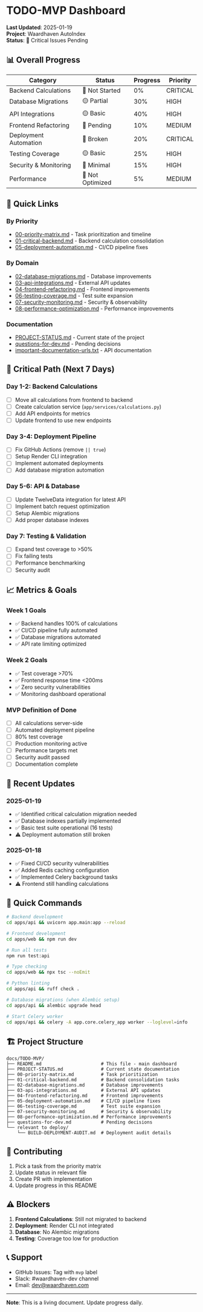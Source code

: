 # TODO-MVP Dashboard

**Last Updated**: 2025-01-19  
**Project**: Waardhaven AutoIndex  
**Status**: 🔴 Critical Issues Pending

## 📊 Overall Progress

| Category | Status | Progress | Priority |
|----------|--------|----------|----------|
| Backend Calculations | 🔴 Not Started | 0% | CRITICAL |
| Database Migrations | 🟡 Partial | 30% | HIGH |
| API Integrations | 🟡 Basic | 40% | HIGH |
| Frontend Refactoring | 🔴 Pending | 10% | MEDIUM |
| Deployment Automation | 🔴 Broken | 20% | CRITICAL |
| Testing Coverage | 🟡 Basic | 25% | HIGH |
| Security & Monitoring | 🔴 Minimal | 15% | HIGH |
| Performance | 🔴 Not Optimized | 5% | MEDIUM |

## 🎯 Quick Links

### By Priority
- [00-priority-matrix.md](./00-priority-matrix.md) - Task prioritization and timeline
- [01-critical-backend.md](./01-critical-backend.md) - Backend calculation consolidation
- [05-deployment-automation.md](./05-deployment-automation.md) - CI/CD pipeline fixes

### By Domain
- [02-database-migrations.md](./02-database-migrations.md) - Database improvements
- [03-api-integrations.md](./03-api-integrations.md) - External API updates
- [04-frontend-refactoring.md](./04-frontend-refactoring.md) - Frontend improvements
- [06-testing-coverage.md](./06-testing-coverage.md) - Test suite expansion
- [07-security-monitoring.md](./07-security-monitoring.md) - Security & observability
- [08-performance-optimization.md](./08-performance-optimization.md) - Performance improvements

### Documentation
- [PROJECT-STATUS.md](./PROJECT-STATUS.md) - Current state of the project
- [questions-for-dev.md](./questions-for-dev.md) - Pending decisions
- [important-documentation-urls.txt](./important-documentation-urls.txt) - API documentation

## 🚨 Critical Path (Next 7 Days)

### Day 1-2: Backend Calculations
- [ ] Move all calculations from frontend to backend
- [ ] Create calculation service (`app/services/calculations.py`)
- [ ] Add API endpoints for metrics
- [ ] Update frontend to use new endpoints

### Day 3-4: Deployment Pipeline
- [ ] Fix GitHub Actions (remove `|| true`)
- [ ] Setup Render CLI integration
- [ ] Implement automated deployments
- [ ] Add database migration automation

### Day 5-6: API & Database
- [ ] Update TwelveData integration for latest API
- [ ] Implement batch request optimization
- [ ] Setup Alembic migrations
- [ ] Add proper database indexes

### Day 7: Testing & Validation
- [ ] Expand test coverage to >50%
- [ ] Fix failing tests
- [ ] Performance benchmarking
- [ ] Security audit

## 📈 Metrics & Goals

### Week 1 Goals
- ✅ Backend handles 100% of calculations
- ✅ CI/CD pipeline fully automated
- ✅ Database migrations automated
- ✅ API rate limiting optimized

### Week 2 Goals
- ✅ Test coverage >70%
- ✅ Frontend response time <200ms
- ✅ Zero security vulnerabilities
- ✅ Monitoring dashboard operational

### MVP Definition of Done
- [ ] All calculations server-side
- [ ] Automated deployment pipeline
- [ ] 80% test coverage
- [ ] Production monitoring active
- [ ] Performance targets met
- [ ] Security audit passed
- [ ] Documentation complete

## 🔄 Recent Updates

### 2025-01-19
- ✅ Identified critical calculation migration needed
- ✅ Database indexes partially implemented
- ✅ Basic test suite operational (16 tests)
- ⚠️ Deployment automation still broken

### 2025-01-18
- ✅ Fixed CI/CD security vulnerabilities
- ✅ Added Redis caching configuration
- ✅ Implemented Celery background tasks
- ⚠️ Frontend still handling calculations

## 📝 Quick Commands

```bash
# Backend development
cd apps/api && uvicorn app.main:app --reload

# Frontend development
cd apps/web && npm run dev

# Run all tests
npm run test:api

# Type checking
cd apps/web && npx tsc --noEmit

# Python linting
cd apps/api && ruff check .

# Database migrations (when Alembic setup)
cd apps/api && alembic upgrade head

# Start Celery worker
cd apps/api && celery -A app.core.celery_app worker --loglevel=info
```

## 🏗️ Project Structure

```
docs/TODO-MVP/
├── README.md                      # This file - main dashboard
├── PROJECT-STATUS.md              # Current state documentation
├── 00-priority-matrix.md          # Task prioritization
├── 01-critical-backend.md         # Backend consolidation tasks
├── 02-database-migrations.md      # Database improvements
├── 03-api-integrations.md         # External API updates
├── 04-frontend-refactoring.md     # Frontend improvements
├── 05-deployment-automation.md    # CI/CD pipeline fixes
├── 06-testing-coverage.md         # Test suite expansion
├── 07-security-monitoring.md      # Security & observability
├── 08-performance-optimization.md # Performance improvements
├── questions-for-dev.md           # Pending decisions
└── relevant to deploy/
    └── BUILD-DEPLOYMENT-AUDIT.md  # Deployment audit details
```

## 🤝 Contributing

1. Pick a task from the priority matrix
2. Update status in relevant file
3. Create PR with implementation
4. Update progress in this README

## ⚠️ Blockers

1. **Frontend Calculations**: Still not migrated to backend
2. **Deployment**: Render CLI not integrated
3. **Database**: No Alembic migrations
4. **Testing**: Coverage too low for production

## 📞 Support

- GitHub Issues: Tag with `mvp` label
- Slack: #waardhaven-dev channel
- Email: dev@waardhaven.com

---

**Note**: This is a living document. Update progress daily.